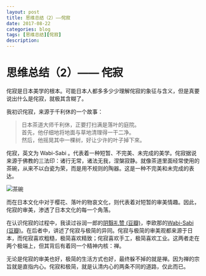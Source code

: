 ```yaml
---
layout: post
title: 思维总结（2）——侘寂
date: 2017-08-22
categories: blog
tags: [思维总结][侘寂]
description:
---
```


# 思维总结（2）—— 侘寂
侘寂是日本美学的根本。可能日本人都多多少少理解侘寂的象征与含义，但是真要说出什么是侘寂，就极其含糊了。

我初识侘寂，来源于千利休的一个故事：
> 日本茶道大师千利休，正要打扫满是落叶的庭院。  
> 首先，他仔细地将地面与草地清理得一干二净。  
> 然后，他摇晃其中一棵树，好让少许的叶子掉下來。  

侘寂，英文为 Wabi-Sabi 。代表着一种短暂、不完美、未完成的美学。侘寂据说来源于佛教的三法印：诸行无常，诸法无我，涅槃寂静。就像茶道里面经常使用的茶碗，从来不以白瓷为荣，而是用不规则的陶器。这是一种不完美和未完成的表达。

![茶碗](http://shufanzou-1254200518.costj.myqcloud.com/448px-Black_Raku_Tea_Bowl.jpg)

而在日本文化中对于樱花、落叶的物哀文化，则代表着对短暂的审美情趣。因此，侘寂的审美，渗透了日本文化的每一个角落。

在认识侘寂的过程中，我读过谷润一郎的[阴翳礼赞 (豆瓣)](https://book.douban.com/subject/4151117/)，李欧那的[Wabi-Sabi (豆瓣)](https://book.douban.com/subject/6751045/)。在后者中，讲述了侘寂与极简的异同。侘寂与极简的审美观都来源于日本，而侘寂喜欢粗糙，极简喜欢精致；侘寂喜欢手工，极简喜欢工业。这两者走在两个极端上，但其背后有着同一个精神内核：禅。

无论是侘寂的审美也好，极简的生活方式也好，最终躲不掉的就是禅。因为禅的宗旨就是直指内心。侘寂和极简，就是认清内心的两条不同的道路，仅此而已。
